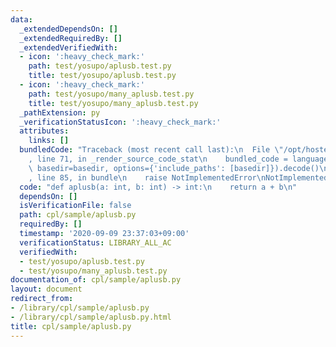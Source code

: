 ```yaml
---
data:
  _extendedDependsOn: []
  _extendedRequiredBy: []
  _extendedVerifiedWith:
  - icon: ':heavy_check_mark:'
    path: test/yosupo/aplusb.test.py
    title: test/yosupo/aplusb.test.py
  - icon: ':heavy_check_mark:'
    path: test/yosupo/many_aplusb.test.py
    title: test/yosupo/many_aplusb.test.py
  _pathExtension: py
  _verificationStatusIcon: ':heavy_check_mark:'
  attributes:
    links: []
  bundledCode: "Traceback (most recent call last):\n  File \"/opt/hostedtoolcache/Python/3.9.1/x64/lib/python3.9/site-packages/onlinejudge_verify/documentation/build.py\"\
    , line 71, in _render_source_code_stat\n    bundled_code = language.bundle(stat.path,\
    \ basedir=basedir, options={'include_paths': [basedir]}).decode()\n  File \"/opt/hostedtoolcache/Python/3.9.1/x64/lib/python3.9/site-packages/onlinejudge_verify/languages/python.py\"\
    , line 85, in bundle\n    raise NotImplementedError\nNotImplementedError\n"
  code: "def aplusb(a: int, b: int) -> int:\n    return a + b\n"
  dependsOn: []
  isVerificationFile: false
  path: cpl/sample/aplusb.py
  requiredBy: []
  timestamp: '2020-09-09 23:37:03+09:00'
  verificationStatus: LIBRARY_ALL_AC
  verifiedWith:
  - test/yosupo/aplusb.test.py
  - test/yosupo/many_aplusb.test.py
documentation_of: cpl/sample/aplusb.py
layout: document
redirect_from:
- /library/cpl/sample/aplusb.py
- /library/cpl/sample/aplusb.py.html
title: cpl/sample/aplusb.py
---
```

